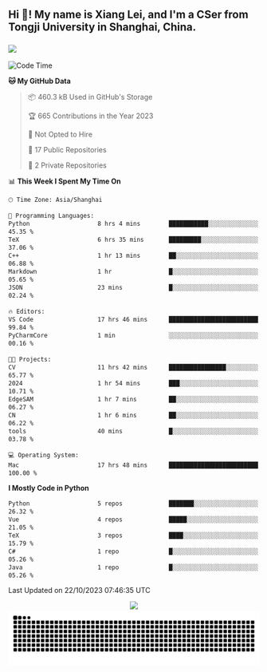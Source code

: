 <h2 align="left">Hi 👋! My name is Xiang Lei, and I'm a CSer from Tongji University in Shanghai, China.</h2>

###
![](https://komarev.com/ghpvc/?username=Lei00764)

<!--START_SECTION:waka-->
![Code Time](http://img.shields.io/badge/Code%20Time-264%20hrs%2020%20mins-blue)

**🐱 My GitHub Data** 

> 📦 460.3 kB Used in GitHub's Storage 
 > 
> 🏆 665 Contributions in the Year 2023
 > 
> 🚫 Not Opted to Hire
 > 
> 📜 17 Public Repositories 
 > 
> 🔑 2 Private Repositories 
 > 
📊 **This Week I Spent My Time On** 

```text
🕑︎ Time Zone: Asia/Shanghai

💬 Programming Languages: 
Python                   8 hrs 4 mins        ███████████░░░░░░░░░░░░░░   45.35 % 
TeX                      6 hrs 35 mins       █████████░░░░░░░░░░░░░░░░   37.06 % 
C++                      1 hr 13 mins        ██░░░░░░░░░░░░░░░░░░░░░░░   06.88 % 
Markdown                 1 hr                █░░░░░░░░░░░░░░░░░░░░░░░░   05.65 % 
JSON                     23 mins             █░░░░░░░░░░░░░░░░░░░░░░░░   02.24 % 

🔥 Editors: 
VS Code                  17 hrs 46 mins      █████████████████████████   99.84 % 
PyCharmCore              1 min               ░░░░░░░░░░░░░░░░░░░░░░░░░   00.16 % 

🐱‍💻 Projects: 
CV                       11 hrs 42 mins      ████████████████░░░░░░░░░   65.77 % 
2024                     1 hr 54 mins        ███░░░░░░░░░░░░░░░░░░░░░░   10.71 % 
EdgeSAM                  1 hr 7 mins         ██░░░░░░░░░░░░░░░░░░░░░░░   06.27 % 
CN                       1 hr 6 mins         ██░░░░░░░░░░░░░░░░░░░░░░░   06.22 % 
tools                    40 mins             █░░░░░░░░░░░░░░░░░░░░░░░░   03.78 % 

💻 Operating System: 
Mac                      17 hrs 48 mins      █████████████████████████   100.00 % 
```

**I Mostly Code in Python** 

```text
Python                   5 repos             ███████░░░░░░░░░░░░░░░░░░   26.32 % 
Vue                      4 repos             █████░░░░░░░░░░░░░░░░░░░░   21.05 % 
TeX                      3 repos             ████░░░░░░░░░░░░░░░░░░░░░   15.79 % 
C#                       1 repo              █░░░░░░░░░░░░░░░░░░░░░░░░   05.26 % 
Java                     1 repo              █░░░░░░░░░░░░░░░░░░░░░░░░   05.26 % 
```




 Last Updated on 22/10/2023 07:46:35 UTC
<!--END_SECTION:waka-->

<div align="center">
  <img src="https://github-readme-stats.vercel.app/api?username=Lei00764&show_icons=true&theme=radical" />
 </div>

 <div align="center">

<picture>
  <source media="(prefers-color-scheme: dark)" srcset="https://raw.githubusercontent.com/Lei00764/Lei00764/output/github-contribution-grid-snake-dark.svg">
  <source media="(prefers-color-scheme: light)" srcset="https://raw.githubusercontent.com/Lei00764/Lei00764/output/github-contribution-grid-snake.svg">
  <img alt="github contribution grid snake animation" src="https://raw.githubusercontent.com/Lei00764/Lei00764/output/github-contribution-grid-snake.svg">
</picture>

</div>




